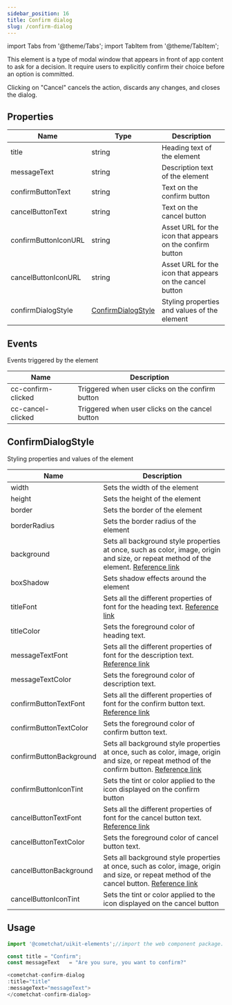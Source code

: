 ```yaml
---
sidebar_position: 16
title: Confirm dialog
slug: /confirm-dialog
---
```


import Tabs from '@theme/Tabs';
import TabItem from '@theme/TabItem';

This element is a type of modal window that appears in front of app content to ask for a decision. It require users to explicitly confirm their choice before an option is committed.

Clicking on "Cancel" cancels the action, discards any changes, and closes the dialog.

## Properties

| Name | Type | Description | 
| ---- | ---- | ---- | 
| title | string | Heading text of the element | 
| messageText | string | Description text of the element | 
| confirmButtonText | string | Text on the confirm button | 
| cancelButtonText | string | Text on the cancel button | 
| confirmButtonIconURL | string | Asset URL for the icon that appears on the confirm button | 
| cancelButtonIconURL | string | Asset URL for the icon that appears on the cancel button | 
| confirmDialogStyle | [ConfirmDialogStyle](./confirm-dialog#confirmdialogstyle) | Styling properties and values of the element | 


## Events

Events triggered by the element

| Name | Description | 
| ---- | ---- | 
| cc-confirm-clicked | Triggered when user clicks on the confirm button | 
| cc-cancel-clicked | Triggered when user clicks on the cancel button | 


## ConfirmDialogStyle

Styling properties and values of the element

| Name | Description | 
| ---- | ---- | 
| width | Sets the width of the element | 
| height | Sets the height of the element | 
| border | Sets the border of the element | 
| borderRadius | Sets the border radius of the element | 
| background | Sets all background style properties at once, such as color, image, origin and size, or repeat method of the element. [Reference link](https://developer.mozilla.org/en-US/docs/Web/CSS/background) | 
| boxShadow | Sets shadow effects around the element | 
| titleFont | Sets all the different properties of font for the heading text. [Reference link](https://developer.mozilla.org/en-US/docs/Web/CSS/font) | 
| titleColor | Sets the foreground color of heading text. | 
| messageTextFont | Sets all the different properties of font for the description text. [Reference link](https://developer.mozilla.org/en-US/docs/Web/CSS/font) | 
| messageTextColor | Sets the foreground color of description text. | 
| confirmButtonTextFont | Sets all the different properties of font for the confirm button text. [Reference link](https://developer.mozilla.org/en-US/docs/Web/CSS/font) | 
| confirmButtonTextColor | Sets the foreground color of confirm button text. | 
| confirmButtonBackground | Sets all background style properties at once, such as color, image, origin and size, or repeat method of the confirm button. [Reference link](https://developer.mozilla.org/en-US/docs/Web/CSS/background) | 
| confirmButtonIconTint | Sets the tint or color applied to the icon displayed on the confirm button | 
| cancelButtonTextFont | Sets all the different properties of font for the cancel button text. [Reference link](https://developer.mozilla.org/en-US/docs/Web/CSS/font) | 
| cancelButtonTextColor | Sets the foreground color of cancel button text. | 
| cancelButtonBackground | Sets all background style properties at once, such as color, image, origin and size, or repeat method of the cancel button. [Reference link](https://developer.mozilla.org/en-US/docs/Web/CSS/background) | 
| cancelButtonIconTint | Sets the tint or color applied to the icon displayed on the cancel button | 


## Usage

<Tabs>
<TabItem value="js" label="Javascript">

```javascript
import '@cometchat/uikit-elements';//import the web component package.

const title = "Confirm";
const messageText	= "Are you sure, you want to confirm?"

<cometchat-confirm-dialog 
:title="title" 
:messageText="messageText">
</cometchat-confirm-dialog>
```

</TabItem>
</Tabs>